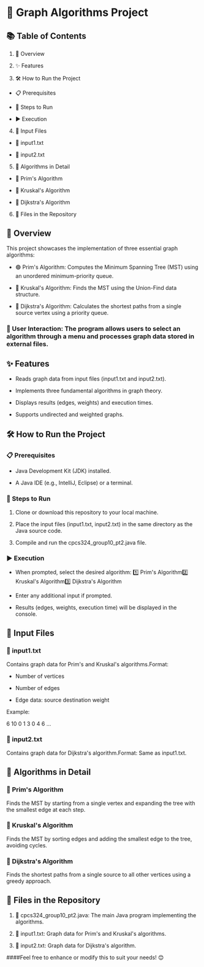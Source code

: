# 🚀 Graph Algorithms Project

## 📚 Table of Contents

1. 📜 Overview

2. ✨ Features

3. 🛠️ How to Run the Project

- 📋 Prerequisites

- 📖 Steps to Run

- ▶️ Execution

4. 📁 Input Files

- 📄 input1.txt

- 📄 input2.txt

5. 📘 Algorithms in Detail

- 🔹 Prim's Algorithm

- 🔸 Kruskal's Algorithm

- 🔹 Dijkstra's Algorithm

6. 📂 Files in the Repository

## 📜 Overview

This project showcases the implementation of three essential graph algorithms:

- 🟢 Prim's Algorithm: Computes the Minimum Spanning Tree (MST) using an unordered minimum-priority queue.

- 🔵 Kruskal's Algorithm: Finds the MST using the Union-Find data structure.

- 🔴 Dijkstra's Algorithm: Calculates the shortest paths from a single source vertex using a priority queue.

### 📌 User Interaction: The program allows users to select an algorithm through a menu and processes graph data stored in external files.

## ✨ Features

-  Reads graph data from input files (input1.txt and input2.txt).

-  Implements three fundamental algorithms in graph theory.

-  Displays results (edges, weights) and execution times.

-  Supports undirected and weighted graphs.

## 🛠️ How to Run the Project

### 📋 Prerequisites

-  Java Development Kit (JDK) installed.

-  A Java IDE (e.g., IntelliJ, Eclipse) or a terminal.

### 📖 Steps to Run

 1. Clone or download this repository to your local machine.

 2. Place the input files (input1.txt, input2.txt) in the same directory as the Java source code.

 3. Compile and run the cpcs324_group10_pt2.java file.

### ▶️ Execution

-  When prompted, select the desired algorithm:
1️⃣ Prim's Algorithm2️⃣ Kruskal's Algorithm3️⃣ Dijkstra's Algorithm

- Enter any additional input if prompted.

- Results (edges, weights, execution time) will be displayed in the console.

## 📁 Input Files

### 📄 input1.txt

Contains graph data for Prim's and Kruskal's algorithms.Format:

- Number of vertices

- Number of edges

- Edge data: source destination weight

Example:

6
10
0 1 3
0 4 6
...

### 📄 input2.txt

Contains graph data for Dijkstra's algorithm.Format: Same as input1.txt.

## 📘 Algorithms in Detail

### 🔹 Prim's Algorithm

Finds the MST by starting from a single vertex and expanding the tree with the smallest edge at each step.

### 🔸 Kruskal's Algorithm

Finds the MST by sorting edges and adding the smallest edge to the tree, avoiding cycles.

### 🔹 Dijkstra's Algorithm

Finds the shortest paths from a single source to all other vertices using a greedy approach.

## 📂 Files in the Repository

1. 📝 cpcs324_group10_pt2.java: The main Java program implementing the algorithms.

2. 📄 input1.txt: Graph data for Prim's and Kruskal's algorithms.

3. 📄 input2.txt: Graph data for Dijkstra's algorithm.


####Feel free to enhance or modify this to suit your needs! 😊



